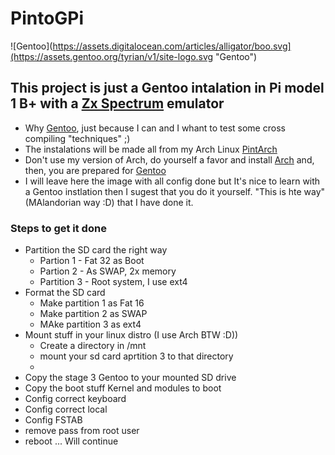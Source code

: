 # PintoGPi
![Gentoo](https://assets.digitalocean.com/articles/alligator/boo.svg](https://assets.gentoo.org/tyrian/v1/site-logo.svg "Gentoo")

## This project is just a Gentoo intalation in Pi model 1 B+ with a [Zx Spectrum](https://en.wikipedia.org/wiki/ZX_Spectrum) emulator
- Why [Gentoo](https://www.gentoo.org), just because I can and I whant to test some cross compiling "techniques" ;)
- The instalations will be made all from  my Arch Linux [PintArch](https://github.com/dpnpinto/PintArch)
- Don't use my version of Arch, do yourself a favor and install [Arch](https://archlinux.org) and, then, you are prepared for [Gentoo](https://www.gentoo.org)
- I will leave here the image with all config done but It's nice to learn with a Gentoo instlation then I sugest that you do it yourself. "This is hte way" (MAlandorian way :D) that I have done it. 

### Steps to get it done

- Partition the SD card the right way
   - Partion 1 - Fat 32 as Boot
   - Partion 2 - As SWAP, 2x memory
   - Partition 3 - Root system, I use ext4
- Format the SD card
   - Make partition 1 as Fat 16
   - Make partition 2 as SWAP
   - MAke partition 3 as ext4
- Mount stuff in your linux distro (I use Arch BTW :D))
   - Create a directory in /mnt
   - mount your sd card aprtition 3 to that directory
   - 
- Copy the stage 3 Gentoo to your mounted SD drive
- Copy the boot stuff Kernel and modules to boot
- Config correct keyboard
- Config correct local
- Config FSTAB
- remove pass from root user
- reboot
... Will continue
